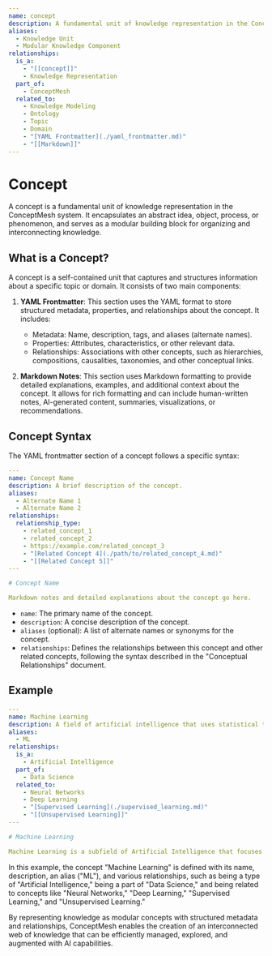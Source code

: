 ```yaml
---
name: concept
description: A fundamental unit of knowledge representation in the ConceptMesh system that encapsulates an abstract idea, object, process, or phenomenon.
aliases:
  - Knowledge Unit
  - Modular Knowledge Component
relationships:
  is_a:
    - "[[concept]]"
    - Knowledge Representation
  part_of:
    - ConceptMesh
  related_to:
    - Knowledge Modeling
    - Ontology
    - Topic
    - Domain
    - "[YAML Frontmatter](./yaml_frontmatter.md)"
    - "[[Markdown]]"
---
```

# Concept

A concept is a fundamental unit of knowledge representation in the ConceptMesh system. It encapsulates an abstract idea, object, process, or phenomenon, and serves as a modular building block for organizing and interconnecting knowledge.

## What is a Concept?

A concept is a self-contained unit that captures and structures information about a specific topic or domain. It consists of two main components:

1. **YAML Frontmatter**: This section uses the YAML format to store structured metadata, properties, and relationships about the concept. It includes:
   - Metadata: Name, description, tags, and aliases (alternate names).
   - Properties: Attributes, characteristics, or other relevant data.
   - Relationships: Associations with other concepts, such as hierarchies, compositions, causalities, taxonomies, and other conceptual links.

2. **Markdown Notes**: This section uses Markdown formatting to provide detailed explanations, examples, and additional context about the concept. It allows for rich formatting and can include human-written notes, AI-generated content, summaries, visualizations, or recommendations.

## Concept Syntax

The YAML frontmatter section of a concept follows a specific syntax:

```yaml
---
name: Concept Name
description: A brief description of the concept.
aliases:
  - Alternate Name 1
  - Alternate Name 2
relationships:
  relationship_type:
    - related_concept_1
    - related_concept_2
    - https://example.com/related_concept_3
    - "[Related Concept 4](./path/to/related_concept_4.md)"
    - "[[Related Concept 5]]"
---

# Concept Name

Markdown notes and detailed explanations about the concept go here.
```

- `name`: The primary name of the concept.
- `description`: A concise description of the concept.
- `aliases` (optional): A list of alternate names or synonyms for the concept.
- `relationships`: Defines the relationships between this concept and other related concepts, following the syntax described in the "Conceptual Relationships" document.

## Example

```yaml
---
name: Machine Learning
description: A field of artificial intelligence that uses statistical techniques to enable systems to learn and improve from data.
aliases:
  - ML
relationships:
  is_a:
    - Artificial Intelligence
  part_of:
    - Data Science
  related_to:
    - Neural Networks
    - Deep Learning
    - "[Supervised Learning](./supervised_learning.md)"
    - "[[Unsupervised Learning]]"
---

# Machine Learning

Machine Learning is a subfield of Artificial Intelligence that focuses on developing algorithms and statistical models that enable systems to learn from data and make predictions or decisions without being explicitly programmed. It involves...
```

In this example, the concept "Machine Learning" is defined with its name, description, an alias ("ML"), and various relationships, such as being a type of "Artificial Intelligence," being a part of "Data Science," and being related to concepts like "Neural Networks," "Deep Learning," "Supervised Learning," and "Unsupervised Learning."

By representing knowledge as modular concepts with structured metadata and relationships, ConceptMesh enables the creation of an interconnected web of knowledge that can be efficiently managed, explored, and augmented with AI capabilities.
